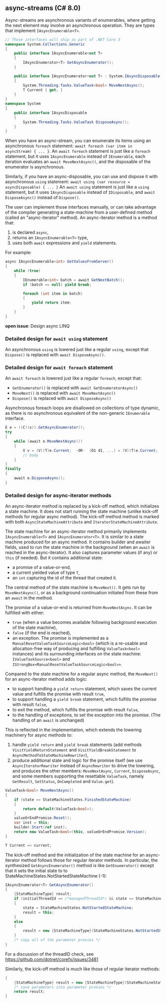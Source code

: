 async-streams (C# 8.0)
----------------------

Async-streams are asynchronous variants of enumerables, where getting the next element may involve an asynchronous operation. They are types that implement `IAsyncEnumerable<T>`.

```C#
// Those interfaces will ship as part of .NET Core 3
namespace System.Collections.Generic
{
    public interface IAsyncEnumerable<out T>
    {
        IAsyncEnumerator<T> GetAsyncEnumerator();
    }

    public interface IAsyncEnumerator<out T> : System.IAsyncDisposable
    {
        System.Threading.Tasks.ValueTask<bool> MoveNextAsync();
        T Current { get; }
    }
}
namespace System
{
    public interface IAsyncDisposable
    {
        System.Threading.Tasks.ValueTask DisposeAsync();
    }
}
```

When you have an async-stream, you can enumerate its items using an asynchronous `foreach` statement: `await foreach (var item in asyncStream) { ... }`.
An `await foreach` statement is just like a `foreach` statement, but it uses `IAsyncEnumerable` instead of `IEnumerable`, each iteration evaluates an `await MoveNextAsync()`, and the disposable of the enumerator is asynchronous.

Similarly, if you have an async-disposable, you can use and dispose it with asynchronous `using` statement: `await using (var resource = asyncDisposable) { ... }`
An `await using` statement is just like a `using` statement, but it uses `IAsyncDisposable` instead of `IDisposable`, and `await DisposeAsync()` instead of `Dispose()`.

The user can implement those interfaces manually, or can take advantage of the compiler generating a state-machine from a user-defined method (called an "async-iterator" method).
An async-iterator method is a method that:
1. is declared `async`,
2. returns an `IAsyncEnumerable<T>` type,
3. uses both `await` expressions and `yield` statements.

For example:
```C#
async IAsyncEnumerable<int> GetValuesFromServer()
{
    while (true)
    {
        IEnumerable<int> batch = await GetNextBatch();
        if (batch == null) yield break;

        foreach (int item in batch)
        {
            yield return item;
        }
    }
}
```

**open issue**: Design async LINQ

### Detailed design for `await using` statement

An asynchronous `using` is lowered just like a regular `using`, except that `Dispose()` is replaced with `await DisposeAsync()`.

### Detailed design for `await foreach` statement

An `await foreach` is lowered just like a regular `foreach`, except that:
- `GetEnumerator()` is replaced with `await GetEnumeratorAsync()`
- `MoveNext()` is replaced with `await MoveNextAsync()`
- `Dispose()` is replaced with `await DisposeAsync()`

Asynchronous foreach loops are disallowed on collections of type dynamic, as there is no asynchronous equivalent of the non-generic `IEnumerable` interface.

```C#
E e = ((C)(x)).GetAsyncEnumerator();
try
{
    while (await e.MoveNextAsync())
    {
        V v = (V)(T)e.Current;  -OR-  (D1 d1, ...) = (V)(T)e.Current;
        // body
    }
}
finally
{
    await e.DisposeAsync();
}
```

### Detailed design for async-iterator methods

An async-iterator method is replaced by a kick-off method, which initializes a state machine. It does not start running the state machine (unlike kick-off methods for regular async method).
The kick-off method method is marked with both `AsyncStateMachineAttribute` and `IteratorStateMachineAttribute`.

The state machine for an async-iterator method primarily implements `IAsyncEnumerable<T>` and `IAsyncEnumerator<T>`.
It is similar to a state machine produced for an async method. It contains builder and awaiter fields, used to run the state machine in the background (when an `await` is reached in the async-iterator). It also captures parameter values (if any) or `this` (if needed).
But it contains additional state:
- a promise of a value-or-end,
- a current yielded value of type `T`,
- an `int` capturing the id of the thread that created it.

The central method of the state machine is `MoveNext()`. It gets run by `MoveNextAsync()`, or as a background continuation initiated from these from an `await` in the method.

The promise of a value-or-end is returned from `MoveNextAsync`. It can be fulfilled with either:
- `true` (when a value becomes available following background execution of the state machine),
- `false` (if the end is reached),
- an exception.
The promise is implemented as a `ManualResetValueTaskSourceLogic<bool>` (which is a re-usable and allocation-free way of producing and fulfilling `ValueTask<bool>` instances) and its surrounding interfaces on the state machine: `IValueTaskSource<bool>` and `IStrongBox<ManualResetValueTaskSourceLogic<bool>>`.

Compared to the state machine for a regular async method, the `MoveNext()` for an async-iterator method adds logic:
- to support handling a `yield return` statement, which saves the current value and fulfills the promise with result `true`,
- to support handling a `yield break` statement, which fulfills the promise with result `false`,
- to exit the method, which fulfills the promise with result `false`,
- to the handling of exceptions, to set the exception into the promise.
(The handling of an `await` is unchanged)

This is reflected in the implementation, which extends the lowering machinery for async methods to:
1. handle `yield return` and `yield break` statements (add methods `VisitYieldReturnStatement` and `VisitYieldBreakStatement` to `AsyncMethodToStateMachineRewriter`),
2. produce additional state and logic for the promise itself (we use `AsyncIteratorRewriter` instead of `AsyncRewriter` to drive the lowering, and produces the other members: `MoveNextAsync`, `Current`, `DisposeAsync`, and some members supporting the resettable `ValueTask`, namely `GetResult`, `SetStatus`, `OnCompleted` and `Value.get`).

```C#
ValueTask<bool> MoveNextAsync()
{
    if (state == StateMachineStates.FinishedStateMachine)
    {
        return default(ValueTask<bool>);
    }
    valueOrEndPromise.Reset();
    var inst = this;
    builder.Start(ref inst);
    return new ValueTask<bool>(this, valueOrEndPromise.Version);
}
```

```C#
T Current => current;
```

The kick-off method and the initialization of the state machine for an async-iterator method follows those for regular iterator methods.
In particular, the synthesized `GetAsyncEnumerator()` method is like `GetEnuemrator()` except that it sets the initial state to to StateMachineStates.NotStartedStateMachine (-1):
```C#
IAsyncEnumerator<T> GetAsyncEnumerator()
{
    {StateMachineType} result;
    if (initialThreadId == /*managedThreadId*/ && state == StateMachineStates.FinishedStateMachine)
    {
        state = StateMachineStates.NotStartedStateMachine;
        result = this;
    }
    else
    {
        result = new {StateMachineType}(StateMachineStates.NotStartedStateMachine);
    }
    /* copy all of the parameter proxies */
}
```
For a discussion of the threadID check, see https://github.com/dotnet/corefx/issues/3481

Similarly, the kick-off method is much like those of regular iterator methods:
```C#
{
    {StateMachineType} result = new {StateMachineType}(StateMachineStates.FinishedStateMachine); // -2
    /* save parameters into parameter proxies */
    return result;
}
```
